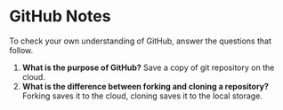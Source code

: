 # GitHub Notes

To check your own understanding of GitHub, answer the questions that follow.

1. **What is the purpose of GitHub?** Save a copy of git repository on the cloud.
1. **What is the difference between forking and cloning a repository?** Forking saves it to the cloud, cloning saves it to the local storage.